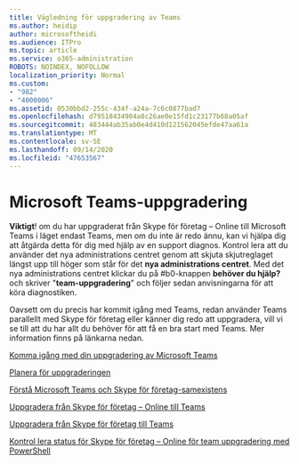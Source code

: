 ```yaml
---
title: Vägledning för uppgradering av Teams
ms.author: heidip
author: microsoftheidi
ms.audience: ITPro
ms.topic: article
ms.service: o365-administration
ROBOTS: NOINDEX, NOFOLLOW
localization_priority: Normal
ms.custom:
- "982"
- "4000006"
ms.assetid: 0530bbd2-255c-434f-a24a-7c6c0877bad7
ms.openlocfilehash: d79518434904a8c26ae0e15fd1c23177b68a05af
ms.sourcegitcommit: 483444ab35ab0e4d410d121562045efde47aa61a
ms.translationtype: MT
ms.contentlocale: sv-SE
ms.lasthandoff: 09/14/2020
ms.locfileid: "47653567"
---
```

# <a name="microsoft-teams-upgrade"></a>Microsoft Teams-uppgradering

**Viktigt**! om du har uppgraderat från Skype för företag – Online till Microsoft Teams i läget endast Teams, men om du inte är redo ännu, kan vi hjälpa dig att åtgärda detta för dig med hjälp av en support diagnos. Kontrol lera att du använder det nya administrations centret genom att skjuta skjutreglaget längst upp till höger som står för det **nya administrations centret**. Med det nya administrations centret klickar du på #b0-knappen **behöver du hjälp?** och skriver "**team-uppgradering**" och följer sedan anvisningarna för att köra diagnostiken.

Oavsett om du precis har kommit igång med Teams, redan använder Teams parallellt med Skype för företag eller känner dig redo att uppgradera, vill vi se till att du har allt du behöver för att få en bra start med Teams. Mer information finns på länkarna nedan.

[Komma igång med din uppgradering av Microsoft Teams](https://docs.microsoft.com/MicrosoftTeams/upgrade-start-here)

[Planera för uppgraderingen](https://docs.microsoft.com/MicrosoftTeams/upgrade-plan-journey)

[Förstå Microsoft Teams och Skype för företag-samexistens](https://docs.microsoft.com/MicrosoftTeams/teams-and-skypeforbusiness-coexistence-and-interoperability)

[Uppgradera från Skype för företag – Online till Teams](https://docs.microsoft.com/MicrosoftTeams/upgrade-to-teams-execute-skypeforbusinessonline)

[Uppgradera från Skype för företag till Teams](https://docs.microsoft.com/MicrosoftTeams/upgrade-to-teams-execute-skypeforbusinesshybridonprem)
 
[Kontrol lera status för Skype för företag – Online för team uppgradering med PowerShell](https://docs.microsoft.com/powershell/module/skype/get-csteamsupgradestatus?view=skype-ps)